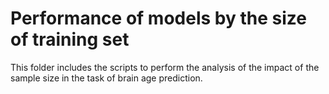 # Performance of models by the size of training set
This folder includes the scripts to perform the analysis of the impact of the sample size in the task of brain age prediction.